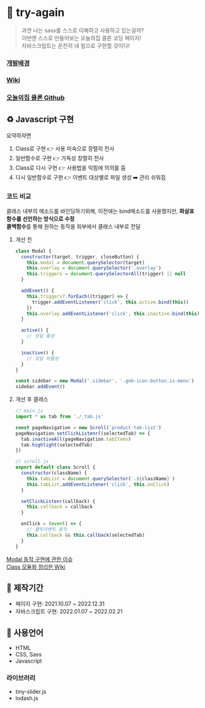 # 🚀 try-again
> 과연 나는 sass를 스스로 이해하고 사용하고 있는걸까?  
> 이번엔 스스로 만들어보는 오늘의집 클론 코딩 페이지!  
> 자바스크립트는 온전히 내 힘으로 구현할 것이다!

### [개발배경](https://github.com/DuetoPark/try-again/wiki/%EA%B0%9C%EB%B0%9C-%EB%B0%B0%EA%B2%BD)
### [Wiki](https://github.com/DuetoPark/try-again/wiki)
### [오늘의집 클론 Github](https://github.com/DuetoPark/tomorrow-house)

## ♻️ Javascript 구현
요약하자면
1. Class로 구현 👉 사용 미숙으로 장렬히 전사
2. 일반함수로 구현 👉 가독성 장렬히 전사
3. Class로 다시 구현 👉 사용법을 익힘에 의의를 둠
4. 다시 일반함수로 구현 👉 이벤트 대상별로 파일 생성 ➡️ 관리 쉬워짐

### 코드 비교
클래스 내부의 메소드를 바인딩하기위해, 이전에는 bind메소드를 사용했지만, **화살표 함수를 선언하는 방식으로 수정**  
**콜백함수**를 통해 원하는 동작을 외부에서 클래스 내부로 전달

1. 개선 전
   ```javascript
   class Modal {
     constructor(target, trigger, closeButton) {
       this.modal = document.querySelector(target)
       this.overlay = document.querySelector('.overlay')
       this.triggers = document.querySelectorAll(trigger) || null
     }

     addEvent() {
       this.triggers?.forEach((trigger) => {
         trigger.addEventListener('click', this.active.bind(this))
       })
       this.overlay.addEventListener('click', this.inactive.bind(this))
     }

     active() {
       // 모달 활성
     }

     inactive() {
       // 모달 비활성
     }
   }

   const sidebar = new Modal('.sidebar', '.gnb-icon-button.is-menu')
   sidebar.addEvent()
   ```

2. 개선 후 클래스
   ```javascript
   // main.js
   import * as tab from './_tab.js'

   const pageNavigation = new Scroll('product-tab-list')
   pageNavigation.setClickListenr((selectedTab) => {
     tab.inactiveAll(pageNavigation.tabItems)
     tab.highlight(selectedTab)
   })

   // scroll.js
   export default class Scroll {
     constructor(className) {
       this.tabList = document.querySelector(`.${className}`)
       this.tabList.addEventListener('click', this.onClick)
     }

     setClickListenr(callback) {
       this.callback = callback
     }

     onClick = (event) => {
       // 클릭이벤트 동작
       this.callback && this.callback(selectedTab)
     }
   }
   ```

[Modal 동작 구현에 관한 이슈](https://github.com/DuetoPark/try-again/issues/7)  
[Class 모듈화 정리한 Wiki](https://github.com/DuetoPark/try-again/wiki/%E2%9C%A8-%EA%B0%80%EB%8F%85%EC%84%B1%EC%9D%84-%EC%9C%84%ED%95%9C-Class%EC%99%80-%EB%AA%A8%EB%93%88%ED%99%94)

## 📆 제작기간
- 페이지 구현: 2021.10.07 ~ 2022.12.31
- 자바스크립트 구현: 2022.01.07 ~ 2022.02.21

## 🙌 사용언어
- HTML
- CSS, Sass
- Javascript

### 라이브러리
- tiny-slider.js
- lodash.js
